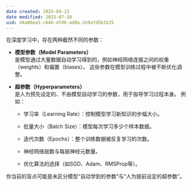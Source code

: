 ```yaml
---
date created: 2025-04-13
date modified: 2025-07-10
uid: d4a86ea5-c64b-4fdb-ad0a-2e9afd5b1b35
---
```


在深度学习中，存在两种截然不同的参数：

- **模型参数（Model Parameters）**  
    是模型通过大量数据自动学习得到的，例如神经网络连接之间的权重（weights）和偏置（biases）。
    这些参数在模型训练过程中被不断优化调整。
    
- **超参数（Hyperparameters）**  
    是人为预先设定的、不由模型自动学习的参数，用于指导学习过程本身。
    例如：
    
    - 学习率（Learning Rate）：控制模型学习新知识的步幅大小。
        
    - 批量大小（Batch Size）：模型每次学习多少个样本数据。
        
    - 迭代次数（Epochs）：整个训练数据被反复学习的次数。
        
    - 神经网络层数与每层神经元数量。
        
    - 优化算法的选择（如SGD、Adam、RMSProp等）。
        

你当前的盲点可能是未区分模型“自动学到的参数”与“人为提前设定的超参数”。

